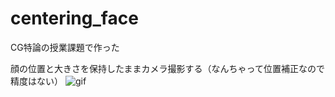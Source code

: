 # centering_face

CG特論の授業課題で作った

顔の位置と大きさを保持したままカメラ撮影する（なんちゃって位置補正なので精度はない）
![gif](https://github.com/shisoAqron/centering_face/blob/master/export11.gif)
